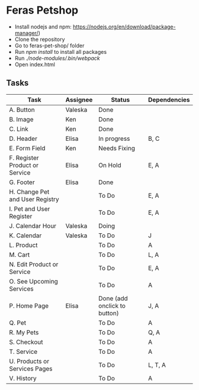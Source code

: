 # Feras Petshop

- Install nodejs and npm: https://nodejs.org/en/download/package-manager/)
- Clone the repository
- Go to feras-pet-shop/ folder
- Run _npm install_ to install all packages
- Run _./node-modules/.bin/webpack_
- Open index.html

## Tasks

| Task | Assignee | Status | Dependencies |
| ------------- | ------------- | ------------- | ------------- |
| A. Button  | Valeska | Done | |
| B. Image | Ken  | Done  | |
| C. Link | Ken  | Done  | |
| D. Header | Elisa  | In progress  | B, C |
| E.  Form Field | Ken  | Needs Fixing | |
| F. Register Product or Service | Elisa | On Hold | E, A |
| G. Footer  | Elisa  | Done  | |
| H. Change Pet and User Registry |   | To Do  |E, A |
| I. Pet and User Register |   | To Do  | E, A |
| J. Calendar Hour |Valeska|Doing| |
|K. Calendar |Valeska| To Do | J |
|L. Product | | To Do | A |
|M. Cart | | To Do | L, A |
|N. Edit Product or Service | | To Do | E, A |
|O. See Upcoming Services | | To Do | A |
|P. Home Page| Elisa | Done (add onclick to button) | J, A |
|Q. Pet| | To Do | A|
|R. My Pets | | To Do | Q, A |
|S. Checkout| | To Do |A |
|T. Service | | To Do | A|
|U. Products or Services Pages | | To Do | L, T, A |
|V. History| | To Do | A|
